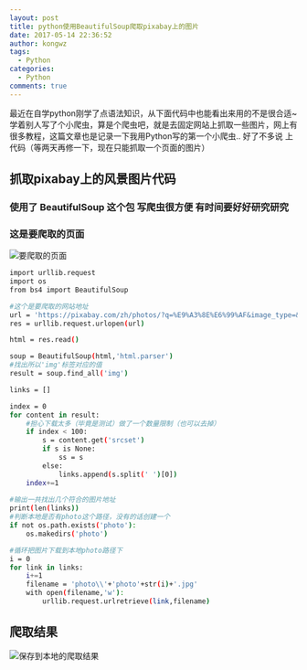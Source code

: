 ```yaml
---
layout: post
title: python使用BeautifulSoup爬取pixabay上的图片
date: 2017-05-14 22:36:52
author: kongwz
tags:
  - Python
categories:
  - Python
comments: true
---
```


最近在自学python刚学了点语法知识，从下面代码中也能看出来用的不是很合适~
学着别人写了个小爬虫，算是个爬虫吧，就是去固定网站上抓取一些图片，网上有很多教程，这篇文章也是记录一下我用Python写的第一个小爬虫..
好了不多说 上代码（等两天再修一下，现在只能抓取一个页面的图片）

## 抓取pixabay上的风景图片代码
### 使用了 BeautifulSoup 这个包 写爬虫很方便 有时间要好好研究研究

### 这是要爬取的页面
![要爬取的页面](https://blogimages-1253307164.cos.ap-shanghai.myqcloud.com/python2.png)
<!--more-->
``` bash
import urllib.request
import os
from bs4 import BeautifulSoup

#这个是要爬取的网站地址
url = 'https://pixabay.com/zh/photos/?q=%E9%A3%8E%E6%99%AF&image_type=&cat=&min_width=&min_height='
res = urllib.request.urlopen(url)

html = res.read()

soup = BeautifulSoup(html,'html.parser')
#找出所以'img'标签对应的值
result = soup.find_all('img')

links = []

index = 0
for content in result:
    #担心下载太多（毕竟是测试）做了一个数量限制（也可以去掉）
	if index < 100:
		s = content.get('srcset')
		if s is None:
			ss = s
		else:
			links.append(s.split(' ')[0])
	index+=1
	
#输出一共找出几个符合的图片地址
print(len(links))
#判断本地是否有photo这个路径，没有的话创建一个
if not os.path.exists('photo'):
	os.makedirs('photo')

#循环把图片下载到本地photo路径下
i = 0
for link in links:
	i+=1
	filename = 'photo\\'+'photo'+str(i)+'.jpg'
	with open(filename,'w'):
		urllib.request.urlretrieve(link,filename)

```

## 爬取结果
![保存到本地的爬取结果](https://blogimages-1253307164.cos.ap-shanghai.myqcloud.com/python1.png)


